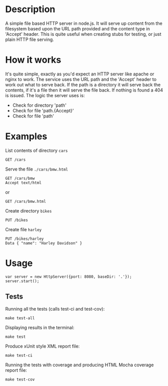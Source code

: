 # Description
A simple file based HTTP server in node.js. It will serve up content from the filesystem based upon the URL path provided
and the content type in 'Accept' header. This is quite useful when creating stubs for testing, or just plain HTTP file serving.

# How it works
It's quite simple, exactly as you'd expect an HTTP server like apache or nginx to work. The service uses the URL path
and the 'Accept' header to work out what to serve back. If the path is a directory it will serve back the contents,
if it's a file then it will serve the file back. If nothing is found a 404 is issued. The logic the server uses is:

* Check for directory 'path'
* Check for file 'path.{Accept}'
* Check for file 'path'

# Examples

List contents of directory `cars`

    GET /cars

Serve the file `./cars/bmw.html`

    GET /cars/bmw
    Accept text/html

or

    GET /cars/bmw.html

Create directory `bikes`

    PUT /bikes

Create file `harley`

    PUT /bikes/harley
    Data { "name": "Harley Davidson" }

# Usage

    var server = new HttpServer({port: 8080, baseDir: '.'});
    server.start();

## Tests

Running all the tests (calls test-ci and test-cov):

    make test-all

Displaying results in the terminal:

    make test

Produce xUnit style XML report file:

    make test-ci

Running the tests with coverage and producing HTML Mocha coverage report file:

    make test-cov

